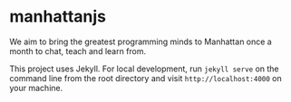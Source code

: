 manhattanjs
==========

We aim to bring the greatest programming minds to Manhattan once a month to chat, teach and learn from.

This project uses Jekyll. For local development, run `jekyll serve` on the command line from the root directory and visit `http://localhost:4000` on your machine.

